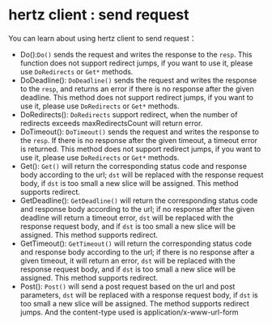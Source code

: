 # hertz client : send request
You can learn about using hertz client to send request：
* Do():`Do()` sends the request and writes the response to the `resp`. This function does not support redirect jumps, if you want to use it, please use `DoRedirects` or `Get*` methods.
* DoDeadline(): `DoDeadline()` sends the request and writes the response to the `resp`, and returns an error if there is no response after the given deadline. This method does not support redirect jumps, if you want to use it, please use `DoRedirects` or `Get*` methods.
* DoRedirects(): `DoRedirects` support redirect, when the number of redirects exceeds maxRedirectsCount will return error.
* DoTimeout(): `DoTimeout()` sends the request and writes the response to the `resp`. If there is no response after the given timeout, a timeout error is returned. This method does not support redirect jumps, if you want to use it, please use `DoRedirects` or `Get*` methods.
* Get(): `Get()` will return the corresponding status code and response body according to the url; `dst` will be replaced with the response request body, if `dst` is too small a new slice will be assigned. This method supports redirect.
* GetDeadline(): `GetDeadline()` will return the corresponding status code and response body according to the url; if no response after the given deadline will return a timeout error, `dst` will be replaced with the response request body, and if `dst` is too small a new slice will be assigned. This method supports redirect.
* GetTimeout(): `GetTimeout()` will return the corresponding status code and response body according to the url; if there is no response after a given timeout, it will return an error, `dst` will be replaced with the response request body, and if `dst` is too small a new slice will be assigned. This method supports redirect.
* Post(): `Post()` will send a post request based on the url and post parameters, `dst` will be replaced with a response request body, if `dst` is too small a new slice will be assigned. The method supports redirect jumps. And the content-type used is application/x-www-url-form
